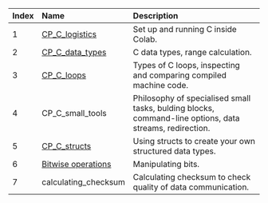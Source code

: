 |Index|Name|Description|
|:----|:----|:----|
|1|[CP_C_logistics](https://github.com/michalszczecinski/data-driven-notebooks/blob/master/programming/CP_C_logistics.ipynb) | Set up and running C inside Colab.|
|2|[CP_C_data_types](https://github.com/michalszczecinski/data-driven-notebooks/blob/master/programming/CP_C_data_types.ipynb) | C data types, range calculation.|
|3|[CP_C_loops](https://github.com/michalszczecinski/data-driven-notebooks/blob/master/programming/CP_C_loops.ipynb)| Types of C loops, inspecting and comparing compiled machine code.|
|4|CP_C_small_tools| Philosophy of specialised small tasks, bulding blocks, command-line options, data streams, redirection.|
|5|[CP_C_structs](https://github.com/michalszczecinski/data-driven-notebooks/blob/master/programming/CP_C_structs.ipynb)| Using structs to create your own structured data types.|
|6|[Bitwise operations](https://colab.research.google.com/drive/1JmDWUIrMFxMNJB_6hGOn3Yow2pO72sb7#scrollTo=4cqJj3jpwme2)| Manipulating bits.|
|7|calculating_checksum| Calculating checksum to check quality of data communication.|
